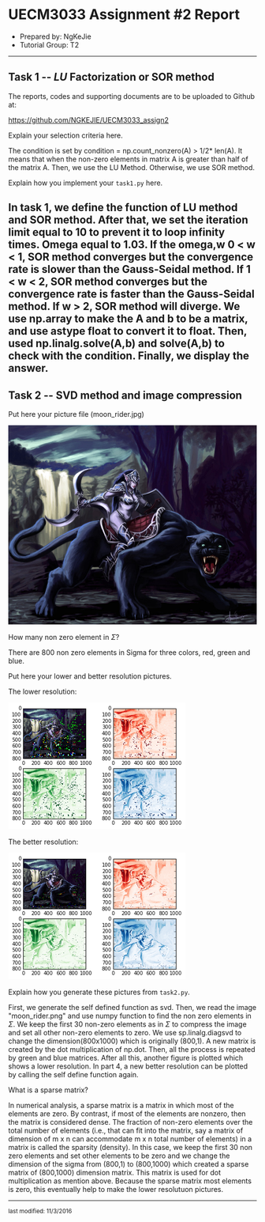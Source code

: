 UECM3033 Assignment #2 Report
========================================================

- Prepared by: NgKeJie
- Tutorial Group: T2

--------------------------------------------------------

## Task 1 --  $LU$ Factorization or SOR method

The reports, codes and supporting documents are to be uploaded to Github at: 

https://github.com/NGKEJIE/UECM3033_assign2

Explain your selection criteria here.

The condition is set by condition = np.count_nonzero(A) > 1/2* len(A). 
It means that when the non-zero elements in matrix A is greater than half of the matrix A. 
Then, we use the LU Method. Otherwise, we use SOR method. 
 
Explain how you implement your `task1.py` here.

In task 1, we define the function of LU method and SOR method. After that, we set the iteration limit equal to 10 to prevent it to loop infinity times.
Omega equal to 1.03. If the omega,w  0 < w < 1, SOR method converges but the convergence rate is slower than the Gauss-Seidal method. If 1 < w < 2, SOR method converges but the convergence rate is faster than the Gauss-Seidal method. If w > 2,  SOR method will diverge.
We use np.array to make the A and b to be a matrix, and use astype float to convert it to float. Then, used np.linalg.solve(A,b) and solve(A,b) to check with the condition.
Finally, we display the answer.
---------------------------------------------------------

## Task 2 -- SVD method and image compression

Put here your picture file (moon_rider.jpg)

![moon_rider.jpg](moon_rider.jpg)

How many non zero element in $\Sigma$?

There are 800 non zero elements in Sigma for three colors, red, green and blue.

Put here your lower and better resolution pictures. 

The lower resolution:

![lower_resolution.png](lower_resolution.png)

The better resolution:

![better_resolution.png](better_resolution.png)

Explain how you generate these pictures from `task2.py`.

First, we generate the self defined function as svd. Then, we read the image "moon_rider.png" and use numpy function to find the non zero elements in $\Sigma$. We keep the first 30 non-zero elements as in $\Sigma$ to compress the image and set all other non-zero elements to zero. We use sp.linalg.diagsvd to change the dimension(800x1000) which is originally (800,1). A new matrix is created by the dot multiplication of np.dot. Then, all the process is repeated by green and blue matrices. After all this, another figure is plotted which shows a lower resolution. In part 4, a new better resolution can be plotted by calling the self define function again.


What is a sparse matrix?

In numerical analysis, a sparse matrix is a matrix in which most of the elements are zero. By contrast, if most of the elements are nonzero, then the matrix is considered dense. The fraction of non-zero elements over the total number of elements (i.e., that can fit into the matrix, say a matrix of dimension of m x n can accommodate m x n total number of elements) in a matrix is called the sparsity (density).
In this case, we keep the first 30 non zero elements and set other elements to be zero and we change the dimension of the sigma from (800,1) to (800,1000) which created a sparse matrix of (800,1000) dimension matrix. This matrix is used for dot multiplication as mention above. Because the sparse matrix most elements is zero, this eventually help to make the lower resolutuon pictures.

-----------------------------------

<sup>last modified: 11/3/2016
